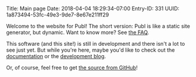 Title: Main page
Date: 2018-04-04 18:29:34-07:00
Entry-ID: 331
UUID: 1a873494-53fc-49e3-9de7-8e67e211ff29

Welcome to the website for Publ! The short version: Publ is like a static site generator, but dynamic. Want to know more?
See [the FAQ](/faq).

This software (and this site!) is still in development and there isn't a
lot to see just yet. But while you're here, maybe you'd like to check out the [documentation](/manual/)
or the [development blog](/blog/).

Or, of course, feel free to get [the source from GitHub](http://github.com/fluffy-critter/Publ)!

